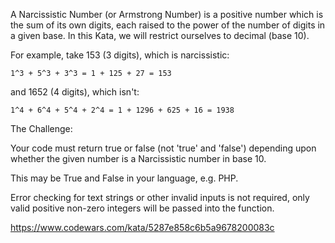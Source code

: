 A Narcissistic Number (or Armstrong Number) is a positive number which is the sum of its own digits, each raised to the power of the number of digits in a given base. In this Kata, we will restrict ourselves to decimal (base 10).

For example, take 153 (3 digits), which is narcissistic:

    1^3 + 5^3 + 3^3 = 1 + 125 + 27 = 153
and 1652 (4 digits), which isn't:

    1^4 + 6^4 + 5^4 + 2^4 = 1 + 1296 + 625 + 16 = 1938
The Challenge:

Your code must return true or false (not 'true' and 'false') depending upon whether the given number is a Narcissistic number in base 10.

This may be True and False in your language, e.g. PHP.

Error checking for text strings or other invalid inputs is not required, only valid positive non-zero integers will be passed into the function.

https://www.codewars.com/kata/5287e858c6b5a9678200083c